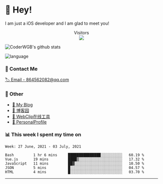 # 👋 Hey!


I am just a iOS developer and I am glad to meet you!

<p align="center"> 
  Visitors<br><img src="https://profile-counter.glitch.me/WangGuibin/count.svg" />
</p>

![CoderWGB's github stats](https://github-readme-stats.vercel.app/api?username=WangGuibin&&show_icons=true&&title_color=1abc9c&&icon_color=1abc9c)

![language](https://github-readme-stats.vercel.app/api/top-langs/?username=WangGuibin&hide_langs_below=1&theme=default&line_height=27&layout=compact)



### 📮 Contact Me

[🏷 Email - 864562082@qq.com](mailto:864562082@qq.com)


### 🤪 Other

- [📌 My Blog](http://wangguibin.github.io/hexo-github-action)
- [📌 博客园](https://www.cnblogs.com/wgb1234/)
- [📌 WebClip在线工具](https://wangguibin.github.io/webclicp-vue-app/)
- [📌 PersonalProfile](https://wangguibin.github.io/PersonalProfile/)

### 📊 This week I spent my time on

<!--START_SECTION:waka-->
```text
Week: 27 June, 2021 - 03 July, 2021

Bash         1 hr 6 mins     ███████████████░░░░░░░░░░   60.19 % 
Vue.js       19 mins         ████▒░░░░░░░░░░░░░░░░░░░░   17.32 % 
JavaScript   11 mins         ██▓░░░░░░░░░░░░░░░░░░░░░░   10.50 % 
JSON         5 mins          █░░░░░░░░░░░░░░░░░░░░░░░░   04.57 % 
HTML         4 mins          █░░░░░░░░░░░░░░░░░░░░░░░░   03.70 % 
```
<!--END_SECTION:waka-->

---
